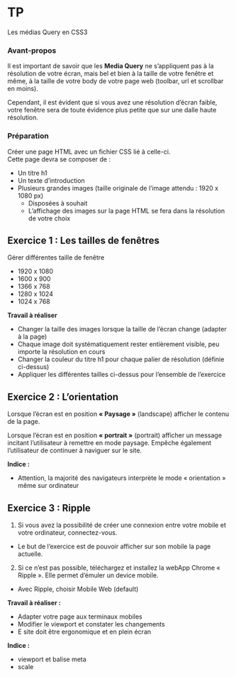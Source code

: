 # TP #

Les médias Query en CSS3

### Avant-propos ###

Il est important de savoir que les **Media Query** ne s’appliquent pas à la résolution de votre écran, mais bel et bien à la taille de votre fenêtre et même, à la taille de votre body de votre page web (toolbar, url et scrollbar en moins). 

Cependant, il est évident que si vous avez une résolution d’écran faible, votre fenêtre sera de toute évidence plus petite que sur une dalle haute résolution. 

### Préparation ###

Créer une page HTML avec un fichier CSS lié à celle-ci.  
Cette page devra se composer de :  
- Un titre h1  
- Un texte d’introduction  
- Plusieurs grandes images (taille originale de l’image attendu : 1920 x 1080 px)
  * Disposées à souhait  
  * L’affichage des images sur la page HTML se fera dans la résolution de votre choix

## Exercice 1 : Les tailles de fenêtres ##
Gérer différentes taille de fenêtre

- 1920 x 1080  
- 1600 x 900  
- 1366 x 768  
- 1280 x 1024  
- 1024 x 768  

**Travail à réaliser**  

- Changer la taille des images lorsque la taille de l’écran change (adapter à la page)
- Chaque image doit systématiquement rester entièrement visible, peu importe la résolution en cours  
- Changer la couleur du titre h1 pour chaque palier de résolution (définie ci-dessus)  
- Appliquer les différentes tailles ci-dessus pour l’ensemble de l’exercice

## Exercice 2 : L’orientation ##
Lorsque l’écran est en position **« Paysage »** (landscape) afficher le contenu de la page.

Lorsque l’écran est en position **« portrait »** (portrait) afficher un message incitant l’utilisateur à remettre en mode paysage. Empêche également l’utilisateur de continuer à naviguer sur le site.

**Indice :**  

- Attention, la majorité des navigateurs interprète le mode « orientation » même sur ordinateur

## Exercice 3 : Ripple ##

1. Si vous avez la possibilité de créer une connexion entre votre mobile et votre ordinateur, connectez-vous.
  * Le but de l’exercice est de pouvoir afficher sur son mobile la page actuelle.  

2.	Si ce n’est pas possible, téléchargez et installez la webApp Chrome « Ripple ». Elle permet d’émuler un device mobile. 
  * Avec Ripple, choisir Mobile Web (default)

**Travail à réaliser :**  

- Adapter votre page aux terminaux mobiles  
- Modifier le viewport et constater les changements  
- E site doit être ergonomique et en plein écran

**Indice :**

- viewport et balise meta  
- scale  



